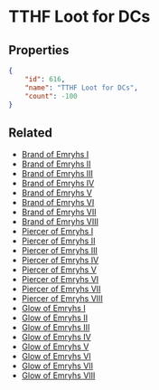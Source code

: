 # TTHF Loot for DCs

<no description available>

## Properties

```json
{
    "id": 616,
    "name": "TTHF Loot for DCs",
    "count": -100
}
```

## Related

- [Brand of Emryhs I](../items/18626-brand-of-emryhs-i.md)
- [Brand of Emryhs II](../items/18627-brand-of-emryhs-ii.md)
- [Brand of Emryhs III](../items/18628-brand-of-emryhs-iii.md)
- [Brand of Emryhs IV](../items/18629-brand-of-emryhs-iv.md)
- [Brand of Emryhs V](../items/18630-brand-of-emryhs-v.md)
- [Brand of Emryhs VI](../items/18631-brand-of-emryhs-vi.md)
- [Brand of Emryhs VII](../items/18632-brand-of-emryhs-vii.md)
- [Brand of Emryhs VIII](../items/18633-brand-of-emryhs-viii.md)
- [Piercer of Emryhs I](../items/18634-piercer-of-emryhs-i.md)
- [Piercer of Emryhs II](../items/18635-piercer-of-emryhs-ii.md)
- [Piercer of Emryhs III](../items/18636-piercer-of-emryhs-iii.md)
- [Piercer of Emryhs IV](../items/18637-piercer-of-emryhs-iv.md)
- [Piercer of Emryhs V](../items/18638-piercer-of-emryhs-v.md)
- [Piercer of Emryhs VI](../items/18639-piercer-of-emryhs-vi.md)
- [Piercer of Emryhs VII](../items/18640-piercer-of-emryhs-vii.md)
- [Piercer of Emryhs VIII](../items/18641-piercer-of-emryhs-viii.md)
- [Glow of Emryhs I](../items/18642-glow-of-emryhs-i.md)
- [Glow of Emryhs II](../items/18643-glow-of-emryhs-ii.md)
- [Glow of Emryhs III](../items/18644-glow-of-emryhs-iii.md)
- [Glow of Emryhs IV](../items/18645-glow-of-emryhs-iv.md)
- [Glow of Emryhs V](../items/18646-glow-of-emryhs-v.md)
- [Glow of Emryhs VI](../items/18647-glow-of-emryhs-vi.md)
- [Glow of Emryhs VII](../items/18648-glow-of-emryhs-vii.md)
- [Glow of Emryhs VIII](../items/18649-glow-of-emryhs-viii.md)

